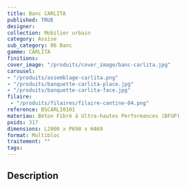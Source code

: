 ```yaml
---
title: Banc CARLITA
published: TRUE
designer: 
collection: Mobilier urbain
category: Assise
sub_category: 06 Banc
gamme: CARLITA
finitions: 
cover_image: "/produits/cover_image/banc-carlita.jpg"
carousel: 
- "/produits/assemblage-carlita.png"
- "/produits/banquette-carlita-place.jpg"
- "/produits/banquette-carlita-face.jpg"
filaire: 
 - "/produits/filaires/filaire-cantine-04.png"
reference: BSCARLI0101
materiau: Béton Fibré à Ultra-hautes Performances (BFUP)
poids: 317
dimensions: L2000 x P698 x H469
format: Multibloc
traitement: ""
tags: 
---
```


## Description
